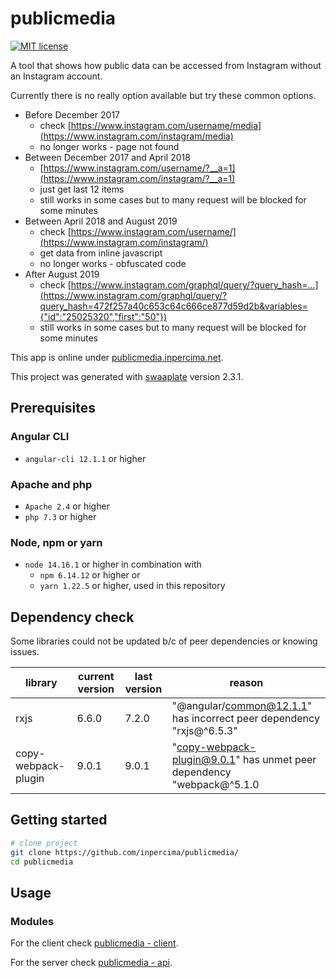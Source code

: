 # publicmedia

[![MIT license](https://img.shields.io/badge/license-MIT-blue.svg)](./LICENSE.md)

A tool that shows how public data can be accessed from Instagram without an Instagram account.

Currently there is no really option available but try these common options.

* Before December 2017
  * check [https://www.instagram.com/username/media](https://www.instagram.com/instagram/media)
  * no longer works - page not found
* Between December 2017 and April 2018
  * [https://www.instagram.com/username/?__a=1](https://www.instagram.com/instagram/?__a=1)
  * just get last 12 items
  * still works in some cases but to many request will be blocked for some minutes
* Between April 2018 and August 2019
  * check [https://www.instagram.com/username/](https://www.instagram.com/instagram/)
  * get data from inline javascript
  * no longer works - obfuscated code
* After August 2019
  * check [https://www.instagram.com/graphql/query/?query_hash=...](https://www.instagram.com/graphql/query/?query_hash=472f257a40c653c64c666ce877d59d2b&variables={"id":"25025320","first":"50"})
  * still works in some cases but to many request will be blocked for some minutes

This app is online under [publicmedia.inpercima.net](http://publicmedia.inpercima.net).

This project was generated with [swaaplate](https://github.com/inpercima/swaaplate) version 2.3.1.

## Prerequisites

### Angular CLI

* `angular-cli 12.1.1` or higher

### Apache and php

* `Apache 2.4` or higher
* `php 7.3` or higher

### Node, npm or yarn

* `node 14.16.1` or higher in combination with
  * `npm 6.14.12` or higher or
  * `yarn 1.22.5` or higher, used in this repository

## Dependency check

Some libraries could not be updated b/c of peer dependencies or knowing issues.

| library    | current version | last version | reason |
| ---------- | --------------- | ------------ | ------ |
| rxjs       | 6.6.0           | 7.2.0        | "@angular/common@12.1.1" has incorrect peer dependency "rxjs@^6.5.3" |
| copy-webpack-plugin | 9.0.1  | 9.0.1        | "copy-webpack-plugin@9.0.1" has unmet peer dependency "webpack@^5.1.0 |

## Getting started

```bash
# clone project
git clone https://github.com/inpercima/publicmedia/
cd publicmedia
```

## Usage

### Modules

For the client check [publicmedia - client](./client).

For the server check [publicmedia - api](./api).
